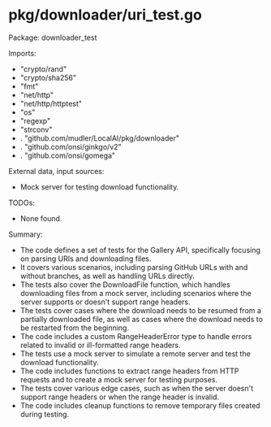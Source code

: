 # pkg/downloader/uri_test.go  
Package: downloader_test  
  
Imports:  
- "crypto/rand"  
- "crypto/sha256"  
- "fmt"  
- "net/http"  
- "net/http/httptest"  
- "os"  
- "regexp"  
- "strconv"  
- . "github.com/mudler/LocalAI/pkg/downloader"  
- . "github.com/onsi/ginkgo/v2"  
- . "github.com/onsi/gomega"  
  
External data, input sources:  
- Mock server for testing download functionality.  
  
TODOs:  
- None found.  
  
Summary:  
- The code defines a set of tests for the Gallery API, specifically focusing on parsing URIs and downloading files.  
- It covers various scenarios, including parsing GitHub URLs with and without branches, as well as handling URLs directly.  
- The tests also cover the DownloadFile function, which handles downloading files from a mock server, including scenarios where the server supports or doesn't support range headers.  
- The tests cover cases where the download needs to be resumed from a partially downloaded file, as well as cases where the download needs to be restarted from the beginning.  
- The code includes a custom RangeHeaderError type to handle errors related to invalid or ill-formatted range headers.  
- The tests use a mock server to simulate a remote server and test the download functionality.  
- The code includes functions to extract range headers from HTTP requests and to create a mock server for testing purposes.  
- The tests cover various edge cases, such as when the server doesn't support range headers or when the range header is invalid.  
- The code includes cleanup functions to remove temporary files created during testing.  
  
  
  
